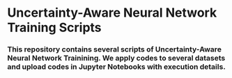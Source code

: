 # Uncertainty-Aware Neural Network Training Scripts

### This repository contains several scripts of Uncertainty-Aware Neural Network Trainining. We apply codes to several datasets and upload codes in Jupyter Notebooks with execution details.
